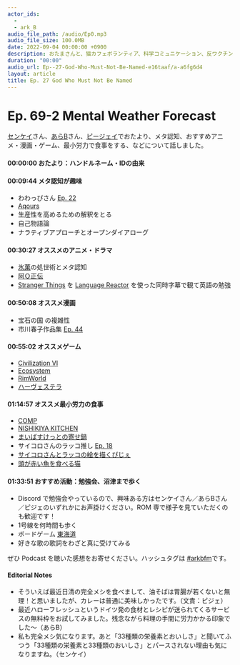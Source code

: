 ```yaml
---
actor_ids:
  - 
  - ark_B
audio_file_path: /audio/Ep0.mp3
audio_file_size: 100.0MB
date: 2022-09-04 00:00:00 +0900
description: おたまさんと、猫カフェボランティア、科学コミュニケーション、反ワクチン監視、ドラえもん、絶滅動物は蘇らせるべきか、ミッドサマー、保護猫のススメなどについて話しました。
duration: "00:00"
audio_url: Ep--27-God-Who-Must-Not-Be-Named-e16taaf/a-a6fg6d4
layout: article
title: Ep. 27 God Who Must Not Be Named
---
```


# **Ep. 69-2 Mental Weather Forecast**

[センケイ](https://twitter.com/a33554432)さん、[あらB](https://twitter.com/ark_B)さん、[ピージェイ](https://twitter.com/xiPJ)でおたより、メタ認知、おすすめアニメ・漫画・ゲーム、最小労力で食事をする、などについて話しました。

#### 00:00:00 おたより：ハンドルネーム・IDの由来

#### 00:09:44 メタ認知が趣味

* わわっぴさん [Ep. 22](https://anchor.fm/arkbfm/episodes/Ep--22-Director-of-Kebab-e14867i/a-a63rqco)
* [Aqours](https://m.youtube.com/playlist?list=PLYpy4kJmEo758lzeXwOtQhBZvngS9mrPN)
* 生産性を高めるための解釈をとる
* 自己物語論
* ナラティブアプローチとオープンダイアローグ

#### 00:30:27 オススメのアニメ・ドラマ

* [氷菓](https://kyotoanimation.co.jp/kotenbu/)の処世術とメタ認知
* [阿Ｑ正伝](https://aozora.gr.jp/cards/001124/files/42934_16419.html)
* [Stranger Things](https://ja.wikipedia.org/wiki/%E3%82%B9%E3%83%88%E3%83%AC%E3%83%B3%E3%82%B8%E3%83%A3%E3%83%BC%E3%83%BB%E3%82%B7%E3%83%B3%E3%82%B0%E3%82%B9_%E6%9C%AA%E7%9F%A5%E3%81%AE%E4%B8%96%E7%95%8C) を [Language Reactor](https://chrome.google.com/webstore/detail/language-reactor/hoombieeljmmljlkjmnheibnpciblicm?hl=ja) を使った同時字幕で観て英語の勉強

#### 00:50:08 オススメ漫画

* 宝石の国 の複雑性
* 市川春子作品集 [Ep. 44](https://anchor.fm/arkbfm/episodes/Ep--44-Cold-people-should-do-podcasts-e1bv646/a-a74iv07)

#### 00:55:02 オススメゲーム

* [Civilization VI](https://store.steampowered.com/app/289070/Sid_Meiers_Civilization_VI/)
* [Ecosystem](https://store.steampowered.com/app/1133120/Ecosystem/)
* [RimWorld](https://store.steampowered.com/app/294100/RimWorld/?l=japanese)
* [ハーヴェステラ](https://automaton-media.com/articles/newsjp/20220628-208543/)

#### 01:14:57 オススメ最小労力の食事

* [COMP](https://comp.jp/)
* [NISHIKIYA KITCHEN](https://nishikiya-shop.com/)
* [まいばすけっとの寄せ鍋](https://ameblo.jp/intoxication-ameba/entry-12715080555.html)
* サイコロさんのラッコ推し [Ep. 18](https://anchor.fm/arkbfm/episodes/Ep--18-Never-stop-at-a-red-light-e11qddq/a-a5nhkmp)
* [サイコロさんとラッコの絵を描くぴじぇ](https://twitter.com/xiPJ/status/1544258024898195456)
* [頭が赤い魚を食べる猫](https://twitter.com/nakamurakihiro/status/1230798247989366784)

#### 01:33:51 おすすめ活動：勉強会、沼津まで歩く

* Discord で勉強会やっているので、興味ある方はセンケイさん／あらBさん／ピジェのいずれかにお声掛けください。ROM 専で様子を見ていただくのも歓迎です！
* 1号線を何時間も歩く
* ボードゲーム [東海道](https://bodoge.hoobby.net/games/tokaido)
* 好きな歌の歌詞をわざと真に受けてみる

ぜひ Podcast を聴いた感想をお寄せください。ハッシュタグは [#arkbfm](https://twitter.com/search?q=%23arkbfm&src=typed_query&f=live)です。

#### Editorial Notes

* そういえば最近日清の完全メシを食べまして、油そばは胃腸が若くないと無理！と思いましたが、カレーは普通に美味しかったです。（文責：ピジェ）
* 最近ハローフレッシュというドイツ発の食材とレシピが送られてくるサービスの無料枠をお試してみました。残念ながら料理の手間に労力かかる印象でした〜（あらB）
* 私も完全メシ気になります。あと「33種類の栄養素とおいしさ」と聞いてふつう「33種類の栄養素と33種類のおいしさ」とパースされない理由も気になりますね。（センケイ）
